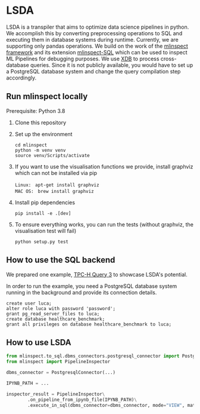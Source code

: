 LSDA
================================
LSDA is a transpiler that aims to optimize data science pipelines in python. We accomplish this by converting preprocessing operations to SQL and executing them in database systems during runtime. Currently, we are supporting only pandas operations.
We build on the work of the [mlinspect framework](https://github.com/stefan-grafberger/mlinspect) and its extension [mlinspect-SQL](https://gitlab.db.in.tum.de/ge69xap/mlinspect) which can be used to inspect ML Pipelines for debugging purposes. 
We use [XDB](https://ieeexplore.ieee.org/document/10184600) to process cross-database queries. Since it is not publicly available, you would have to set up a PostgreSQL database system and change the query compilation step accordingly.


## Run mlinspect locally

Prerequisite: Python 3.8

1. Clone this repository
2. Set up the environment

	`cd mlinspect` <br>
	`python -m venv venv` <br>
	`source venv/Scripts/activate` <br>

3. If you want to use the visualisation functions we provide, install graphviz which can not be installed via pip

    `Linux: ` `apt-get install graphviz` <br>
    `MAC OS: ` `brew install graphviz` <br>
	
4. Install pip dependencies 

    `pip install -e .[dev]` <br>

5. To ensure everything works, you can run the tests (without graphviz, the visualisation test will fail)

    `python setup.py test` <br>
    

## How to use the SQL backend
We prepared one example, [TPC-H Query 3](example_to_sql/MeinBeispielMitDerNeuenDB-Query3.ipynb) to showcase LSDA's potential.

In order to run the example, you need a PostgreSQL database system running in the background and provide its connection details.

	create user luca;
	alter role luca with password 'password';
	grant pg_read_server_files to luca;
	create database healthcare_benchmark;
	grant all privileges on database healthcare_benchmark to luca;


## How to use LSDA

```python
from mlinspect.to_sql.dbms_connectors.postgresql_connector import PostgresqlConnector
from mlinspect import PipelineInspector

dbms_connector = PostgresqlConnector(...)

IPYNB_PATH = ...

inspector_result = PipelineInspector\
        .on_pipeline_from_ipynb_file(IPYNB_PATH)\
        .execute_in_sql(dbms_connector=dbms_connector, mode="VIEW", materialize=True)

```
